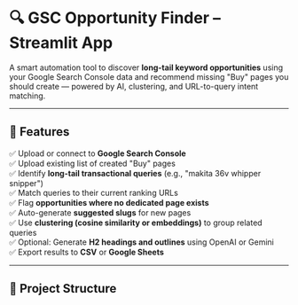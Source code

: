 # 🔍 GSC Opportunity Finder – Streamlit App

A smart automation tool to discover **long-tail keyword opportunities** using your Google Search Console data and recommend missing "Buy" pages you should create — powered by AI, clustering, and URL-to-query intent matching.

---

## 🚀 Features

✅ Upload or connect to **Google Search Console**  
✅ Upload existing list of created "Buy" pages  
✅ Identify **long-tail transactional queries** (e.g., "makita 36v whipper snipper")  
✅ Match queries to their current ranking URLs  
✅ Flag **opportunities where no dedicated page exists**  
✅ Auto-generate **suggested slugs** for new pages  
✅ Use **clustering (cosine similarity or embeddings)** to group related queries  
✅ Optional: Generate **H2 headings and outlines** using OpenAI or Gemini  
✅ Export results to **CSV** or **Google Sheets**

---

## 📁 Project Structure

